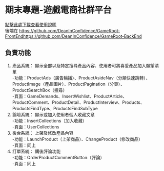 # 期末專題-遊戲電商社群平台

[點擊此處下載查看使用說明](https://github.com/DeanInConfidence/GameRoot-BackEnd/files/14898394/-GameRoot.pdf)<br>
後端在 https://github.com/DeanInConfidence/GameRoot-FrontEndhttps://github.com/DeanInConfidence/GameRoot-BackEnd

## 負責功能
1. 產品系統： 顯示全部以及特定搜尋產品內容，使用者可將喜愛產品加入願望清單<br>
   -功能：ProductAds（廣告輪播）、ProductAsideNav（分類快速跳轉）、ProductImage（產品圖片）、ProductPagination（分頁）、ProductSearchBox（搜尋）<br>
   -頁面：GameDemands、InsertWishlist、ProductArticle、ProductComment、ProductDetail、ProductInterview、Products、ProductsFindType、ProductsFindSubType
2. 論壇系統： 顯示或加入使用者個人收藏文章<br>
   -功能：InsertCollections（加入收藏）<br>
   -頁面：UserCollections
3. 後台系統： 上架及修改產品內容<br>
   -功能：LaunchProduct（上架商品）、ChangeProduct（修改商品）<br>
   -頁面：同上
4. 訂單系統： 購後評論功能<br>
   -功能：OrderProductCommentButton（評論）<br>
   -頁面：同上
